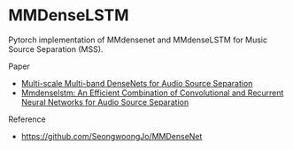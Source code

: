 # MMDenseLSTM

Pytorch implementation of MMdensenet and MMdenseLSTM for Music Source Separation (MSS).

Paper
- [Multi-scale Multi-band DenseNets for Audio Source Separation](https://ieeexplore.ieee.org/stamp/stamp.jsp?tp=&arnumber=8169987)
- [Mmdenselstm: An Efficient Combination of Convolutional and Recurrent Neural Networks for Audio Source Separation](https://ieeexplore.ieee.org/stamp/stamp.jsp?tp=&arnumber=8521383&tag=1)

Reference
- https://github.com/SeongwoongJo/MMDenseNet